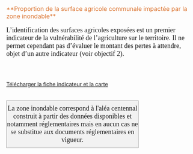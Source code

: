  <font size="3" color=" #dc7633">
**Proportion de la surface agricole communale impactée par la zone inondable**
</b></font>
 <br><br>
 <font size="4px" face="calibri">
L’identification des surfaces agricoles exposées est un premier indicateur de la vulnérabilité de l’agriculture sur le territoire. Il ne permet cependant pas d’évaluer le montant des pertes à attendre, objet d’un autre indicateur (voir objectif 2).
 </font>

<br><br>

<a href=https://fiches.eptb-vienne.fr/ind_31f.pdf target=_blank><i class="fa fa-exclamation-circle"></i> Télécharger la fiche indicateur et la carte</a>
<br><br>

<font size="4.5px" face="calibri">
<p><div style="width: 350px;  padding-top:10px; padding-bottom:10px;border: 1px solid #A0A0A0; text-align: center;background: #F2F2F2;">La zone inondable correspond à l'aléa centennal construit à partir des données disponibles et notamment réglementaires mais en aucun cas ne se substitue aux documents réglementaires en vigueur.</div></p>
</font>